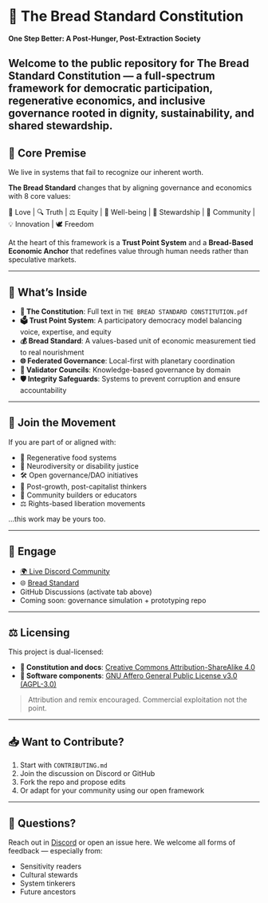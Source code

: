 
# 🌾 The Bread Standard Constitution
**One Step Better: A Post-Hunger, Post-Extraction Society**

Welcome to the public repository for **The Bread Standard Constitution** — a full-spectrum framework for democratic participation, regenerative economics, and inclusive governance rooted in dignity, sustainability, and shared stewardship.
---
## 🧭 Core Premise

We live in systems that fail to recognize our inherent worth.

**The Bread Standard** changes that by aligning governance and economics with 8 core values:

🫶 Love | 🔍 Truth | ⚖️ Equity | 🧠 Well-being | 🌱 Stewardship | 🧩 Community | 💡 Innovation | 🕊️ Freedom

At the heart of this framework is a **Trust Point System** and a **Bread-Based Economic Anchor** that redefines value through human needs rather than speculative markets.

---

## 📜 What’s Inside

- **📘 The Constitution**: Full text in `THE BREAD STANDARD CONSTITUTION.pdf`
- **🗳️ Trust Point System**: A participatory democracy model balancing voice, expertise, and equity
- **💰 Bread Standard**: A values-based unit of economic measurement tied to real nourishment
- **🌐 Federated Governance**: Local-first with planetary coordination
- **🧩 Validator Councils**: Knowledge-based governance by domain
- **🛡️ Integrity Safeguards**: Systems to prevent corruption and ensure accountability

---

## 🤝 Join the Movement

If you are part of or aligned with:
- 🌾 Regenerative food systems
- 🧠 Neurodiversity or disability justice
- 🛠️ Open governance/DAO initiatives
- 🧘 Post-growth, post-capitalist thinkers
- 💬 Community builders or educators
- ⚖️ Rights-based liberation movements

…this work may be yours too.

---

## 📢 Engage

- [🌍 Live Discord Community](https://discord.gg/YVtWjvxwpf)
- 🌐 [Bread Standard](https://www.breadstandard.com)
- GitHub Discussions (activate tab above)
- Coming soon: governance simulation + prototyping repo

---

## ⚖️ Licensing

This project is dual-licensed:

- **📜 Constitution and docs**: [Creative Commons Attribution-ShareAlike 4.0](https://creativecommons.org/licenses/by-sa/4.0/)
- **🧠 Software components**: [GNU Affero General Public License v3.0 (AGPL-3.0)](https://www.gnu.org/licenses/agpl-3.0.html)

> Attribution and remix encouraged. Commercial exploitation not the point.

---

## 📥 Want to Contribute?

1. Start with `CONTRIBUTING.md`
2. Join the discussion on Discord or GitHub
3. Fork the repo and propose edits
4. Or adapt for your community using our open framework

---

## 💬 Questions?

Reach out in [Discord](https://discord.gg/YVtWjvxwpf) or open an issue here. We welcome all forms of feedback — especially from:
- Sensitivity readers
- Cultural stewards
- System tinkerers
- Future ancestors
